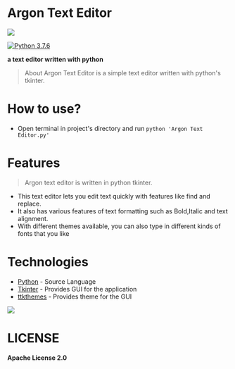 # Argon Text Editor

![](Ar.ico)

[![Python 3.7.6](https://img.shields.io/badge/python-3.7.6-blue.svg)](https://www.python.org/downloads/release/python-376/)


**a text editor written with python**
>About
Argon Text Editor is a simple text editor written with python's tkinter.

# How to use?
- Open terminal in project's directory and run ```python 'Argon Text Editor.py'```

# Features
>Argon text editor is written in python tkinter.
- This text editor lets you edit text quickly with features like find and replace.
- It also has various features of text formatting such as Bold,Italic and text alignment.
- With different themes available, you can also type in different kinds of fonts that you like

# Technologies

* [Python](https://python.org) - Source Language
* [Tkinter](https://wiki.python.org/moin/TkInter) - Provides GUI for the application
* [ttkthemes](https://pypi.org/project/ttkthemes/)  - Provides theme for the GUI


![](screenshots/capture.PNG)


# LICENSE
**Apache License 2.0**
